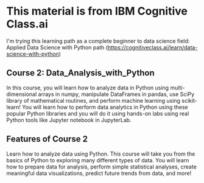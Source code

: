 # This material is from IBM Cognitive Class.ai
I'm trying this learning path as a complete beginner to data science field: <br/>
Applied Data Science with Python path (https://cognitiveclass.ai/learn/data-science-with-python) 

## Course 2: Data_Analysis_with_Python
In this course, you will learn how to analyze data in Python using multi-dimensional arrays in numpy, manipulate DataFrames in pandas, use SciPy library of mathematical routines, and perform machine learning using scikit-learn! You will learn how to perform data analytics in Python using these popular Python libraries and you will do it using hands-on labs using real Python tools like Jupyter notebook in JupyterLab.

## Features of Course 2
Learn how to analyze data using Python. This course will take you from the basics of Python to exploring many different types of data. You will learn how to prepare data for analysis, perform simple statistical analyses, create meaningful data visualizations, predict future trends from data, and more!
